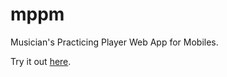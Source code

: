 # mppm
Musician's Practicing Player Web App for Mobiles.

Try it out <a href="https://krizzdewizz.github.io/mppms" target="_blank">here</a>.
